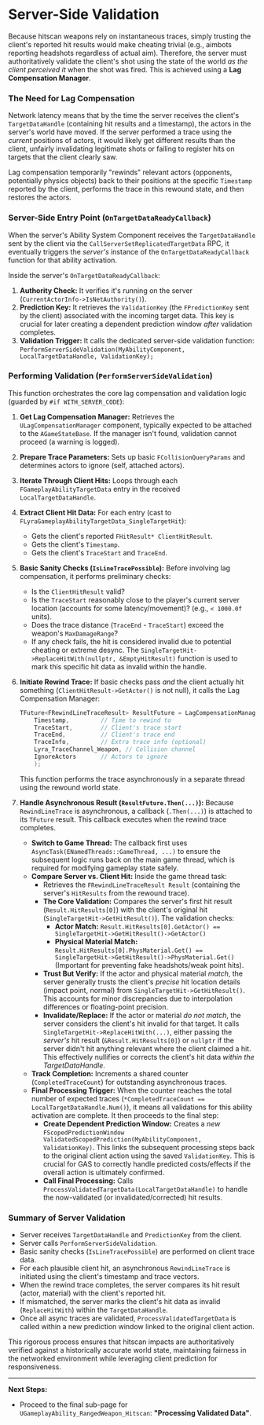 # Server-Side Validation

Because hitscan weapons rely on instantaneous traces, simply trusting the client's reported hit results would make cheating trivial (e.g., aimbots reporting headshots regardless of actual aim). Therefore, the server must authoritatively validate the client's shot using the state of the world _as the client perceived it_ when the shot was fired. This is achieved using a **Lag Compensation Manager**.

### The Need for Lag Compensation

Network latency means that by the time the server receives the client's `TargetDataHandle` (containing hit results and a timestamp), the actors in the server's world have moved. If the server performed a trace using the _current_ positions of actors, it would likely get different results than the client, unfairly invalidating legitimate shots or failing to register hits on targets that the client clearly saw.

Lag compensation temporarily "rewinds" relevant actors (opponents, potentially physics objects) back to their positions at the specific `Timestamp` reported by the client, performs the trace in this rewound state, and then restores the actors.

### Server-Side Entry Point (`OnTargetDataReadyCallback`)

When the server's Ability System Component receives the `TargetDataHandle` sent by the client via the `CallServerSetReplicatedTargetData` RPC, it eventually triggers the _server's_ instance of the `OnTargetDataReadyCallback` function for that ability activation.

Inside the server's `OnTargetDataReadyCallback`:

1. **Authority Check:** It verifies it's running on the server (`CurrentActorInfo->IsNetAuthority()`).
2. **Prediction Key:** It retrieves the `ValidationKey` (the `FPredictionKey` sent by the client) associated with the incoming target data. This key is crucial for later creating a dependent prediction window _after_ validation completes.
3. **Validation Trigger:** It calls the dedicated server-side validation function: `PerformServerSideValidation(MyAbilityComponent, LocalTargetDataHandle, ValidationKey);`

### Performing Validation (`PerformServerSideValidation`)

This function orchestrates the core lag compensation and validation logic (guarded by `#if WITH_SERVER_CODE`):

1. **Get Lag Compensation Manager:** Retrieves the `ULagCompensationManager` component, typically expected to be attached to the `AGameStateBase`. If the manager isn't found, validation cannot proceed (a warning is logged).
2. **Prepare Trace Parameters:** Sets up basic `FCollisionQueryParams` and determines actors to ignore (self, attached actors).
3. **Iterate Through Client Hits:** Loops through each `FGameplayAbilityTargetData` entry in the received `LocalTargetDataHandle`.
4. **Extract Client Hit Data:** For each entry (cast to `FLyraGameplayAbilityTargetData_SingleTargetHit`):
   * Gets the client's reported `FHitResult* ClientHitResult`.
   * Gets the client's `Timestamp`.
   * Gets the client's `TraceStart` and `TraceEnd`.
5. **Basic Sanity Checks (`IsLineTracePossible`):** Before involving lag compensation, it performs preliminary checks:
   * Is the `ClientHitResult` valid?
   * Is the `TraceStart` reasonably close to the player's current server location (accounts for some latency/movement)? (e.g., `< 1000.0f` units).
   * Does the trace distance (`TraceEnd` - `TraceStart`) exceed the weapon's `MaxDamageRange`?
   * If any check fails, the hit is considered invalid due to potential cheating or extreme desync. The `SingleTargetHit->ReplaceHitWith(nullptr, &EmptyHitResult)` function is used to mark this specific hit data as invalid within the handle.
6.  **Initiate Rewind Trace:** If basic checks pass _and_ the client actually hit something (`ClientHitResult->GetActor()` is not null), it calls the Lag Compensation Manager:

    ```cpp
    TFuture<FRewindLineTraceResult> ResultFuture = LagCompensationManager->RewindLineTrace(
        Timestamp,         // Time to rewind to
        TraceStart,        // Client's trace start
        TraceEnd,          // Client's trace end
        TraceInfo,         // Extra trace info (optional)
        Lyra_TraceChannel_Weapon, // Collision channel
        IgnoreActors       // Actors to ignore
        );
    ```

    This function performs the trace asynchronously in a separate thread using the rewound world state.
7. **Handle Asynchronous Result (`ResultFuture.Then(...)`):** Because `RewindLineTrace` is asynchronous, a callback (`.Then(...)`) is attached to its `TFuture` result. This callback executes when the rewind trace completes.
   * **Switch to Game Thread:** The callback first uses `AsyncTask(ENamedThreads::GameThread, ...)` to ensure the subsequent logic runs back on the main game thread, which is required for modifying gameplay state safely.
   * **Compare Server vs. Client Hit:** Inside the game thread task:
     * Retrieves the `FRewindLineTraceResult Result` (containing the server's `HitResults` from the rewound trace).
     * **The Core Validation:** Compares the server's first hit result (`Result.HitResults[0]`) with the client's original hit (`SingleTargetHit->GetHitResult()`). The validation checks:
       * **Actor Match:** `Result.HitResults[0].GetActor() == SingleTargetHit->GetHitResult()->GetActor()`
       * **Physical Material Match:** `Result.HitResults[0].PhysMaterial.Get() == SingleTargetHit->GetHitResult()->PhysMaterial.Get()` (Important for preventing fake headshots/weak point hits).
     * **Trust But Verify:** If the actor and physical material _match_, the server generally trusts the client's _precise_ hit location details (impact point, normal) from `SingleTargetHit->GetHitResult()`. This accounts for minor discrepancies due to interpolation differences or floating-point precision.
     * **Invalidate/Replace:** If the actor or material _do not match_, the server considers the client's hit invalid for that target. It calls `SingleTargetHit->ReplaceHitWith(...)`, either passing the _server's_ hit result (`&Result.HitResults[0]`) or `nullptr` if the server didn't hit anything relevant where the client claimed a hit. This effectively nullifies or corrects the client's hit data _within the TargetDataHandle_.
   * **Track Completion:** Increments a shared counter (`CompletedTraceCount`) for outstanding asynchronous traces.
   * **Final Processing Trigger:** When the counter reaches the total number of expected traces (`*CompletedTraceCount == LocalTargetDataHandle.Num()`), it means all validations for this ability activation are complete. It then proceeds to the final step:
     * **Create Dependent Prediction Window:** Creates a _new_ `FScopedPredictionWindow ValidatedScopedPrediction(MyAbilityComponent, ValidationKey)`. This links the subsequent processing steps back to the original client action using the saved `ValidationKey`. This is crucial for GAS to correctly handle predicted costs/effects if the overall action is ultimately confirmed.
     * **Call Final Processing:** Calls `ProcessValidatedTargetData(LocalTargetDataHandle)` to handle the now-validated (or invalidated/corrected) hit results.

### Summary of Server Validation

* Server receives `TargetDataHandle` and `PredictionKey` from the client.
* Server calls `PerformServerSideValidation`.
* Basic sanity checks (`IsLineTracePossible`) are performed on client trace data.
* For each plausible client hit, an asynchronous `RewindLineTrace` is initiated using the client's timestamp and trace vectors.
* When the rewind trace completes, the server compares its hit result (actor, material) with the client's reported hit.
* If mismatched, the server marks the client's hit data as invalid (`ReplaceHitWith`) within the `TargetDataHandle`.
* Once all async traces are validated, `ProcessValidatedTargetData` is called within a new prediction window linked to the original client action.

This rigorous process ensures that hitscan impacts are authoritatively verified against a historically accurate world state, maintaining fairness in the networked environment while leveraging client prediction for responsiveness.

***

**Next Steps:**

* Proceed to the final sub-page for `UGameplayAbility_RangedWeapon_Hitscan`: **"Processing Validated Data"**.
